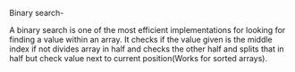 Binary search-

A binary search is one of the most efficient implementations for looking for
finding a value within an array. It checks if the value given is the middle
index if not divides array in half and checks the other half and splits that in
half but check value next to current position(Works for sorted arrays).
